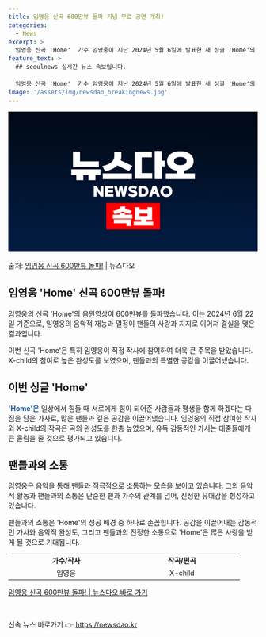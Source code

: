 ```yaml
---
title: 임영웅 신곡 600만뷰 돌파 기념 무료 공연 개최!
categories:
  - News
excerpt: >
  임영웅 신곡 'Home'  가수 임영웅이 지난 2024년 5월 6일에 발표한 새 싱글 'Home'의 음원영상…
feature_text: >
  ## seoulnews 실시간 뉴스 속보입니다.

  임영웅 신곡 'Home'  가수 임영웅이 지난 2024년 5월 6일에 발표한 새 싱글 'Home'의 음원영상…
image: '/assets/img/newsdao_breakingnews.jpg'
---
```


![뉴스다오 속보](/assets/img/newsdao_breakingnews.jpg)

<p>출처: <a href="https://newsdao.kr/4401" rel="dofollow">임영웅 신곡 600만뷰 돌파!</a> | 뉴스다오</p>

<h2 data-ke-size="size26">임영웅 'Home' 신곡 600만뷰 돌파!</h2>
<p data-ke-size="size16">임영웅의 신곡 'Home'의 음원영상이 600만뷰를 돌파했습니다. 이는 2024년 6월 22일 기준으로, 임영웅의 음악적 재능과 열정이 팬들의 사랑과 지지로 이어져 결실을 맺은 결과입니다.</p>
<p data-ke-size="size16">이번 신곡 'Home'은 특히 임영웅이 직접 작사에 참여하여 더욱 큰 주목을 받았습니다. X-child의 참여로 높은 완성도를 보였으며, 팬들과의 특별한 공감을 이끌어냈습니다.</p>

<h2 data-ke-size="size26">이번 싱글 'Home'</h2>
<p data-ke-size="size16"><b><span style="color: #1a5490;">'Home'은</span></b> 일상에서 힘들 때 서로에게 힘이 되어준 사람들과 평생을 함께 하겠다는 다짐을 담은 가사로, 많은 팬들과 깊은 공감을 이끌어냈습니다. 임영웅의 직접 참여한 작사와 X-child의 작곡은 곡의 완성도를 한층 높였으며, 유독 감동적인 가사는 대중들에게 큰 울림을 줄 것으로 평가되고 있습니다.</p>

<h2 data-ke-size="size26">팬들과의 소통</h2>
<p data-ke-size="size16">임영웅은 음악을 통해 팬들과 적극적으로 소통하는 모습을 보이고 있습니다. 그의 음악적 활동과 팬들과의 소통은 단순한 팬과 가수의 관계를 넘어, 진정한 유대감을 형성하고 있습니다.</p>
<p data-ke-size="size16">팬들과의 소통은 'Home'의 성공 배경 중 하나로 손꼽힙니다. 공감을 이끌어내는 감동적인 가사와 음악적 완성도, 그리고 팬들과의 진정한 소통으로 'Home'은 많은 사랑을 받게 될 것으로 기대됩니다.</p>

<table>
	<tbody>
		<tr>
			<td style="text-align: center; width: 220px;"><b>가수/작사</b></td>
			<td style="text-align: center; width: 220px;"><b>작곡/편곡</b></td>
		</tr>
		<tr>
			<td style="text-align: center;">임영웅</td>
			<td style="text-align: center;">X-child</td>
		</tr>
	</tbody>
</table>

<p data-ke-size="size16"><a href="https://newsdao.kr/4401">임영웅 신곡 600만뷰 돌파! | 뉴스다오 바로 가기</a></p>
<p data-ke-size="size16">&nbsp;</p> 

신속 뉴스 바로가기 👉 <a href="https://newsdao.kr" rel="dofollow">https://newsdao.kr</a>


